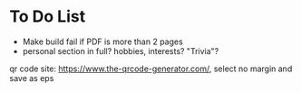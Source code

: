 # To Do List

  * Make build fail if PDF is more than 2 pages
  * personal section in full? hobbies, interests? "Trivia"?


qr code site: https://www.the-qrcode-generator.com/, select no margin and save as eps